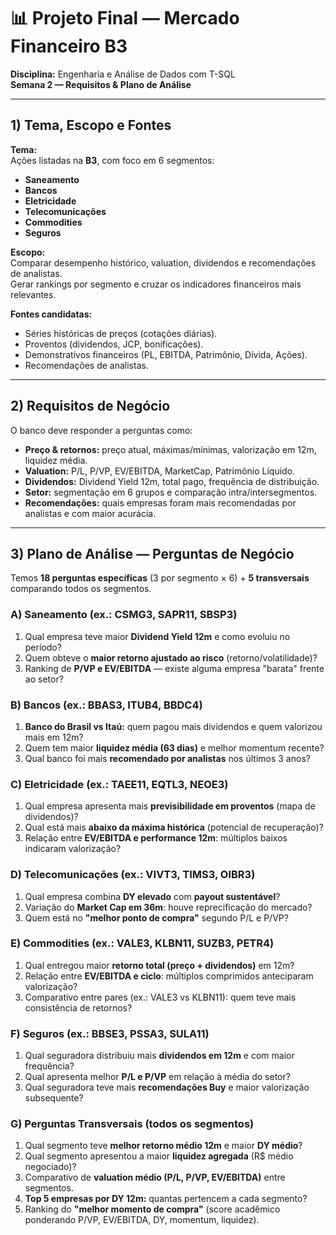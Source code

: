 # 📊 Projeto Final — Mercado Financeiro B3  
**Disciplina:** Engenharia e Análise de Dados com T-SQL  
**Semana 2 — Requisitos & Plano de Análise**

---

## 1) Tema, Escopo e Fontes

**Tema:**  
Ações listadas na **B3**, com foco em 6 segmentos:  
- **Saneamento**  
- **Bancos**  
- **Eletricidade**  
- **Telecomunicações**  
- **Commodities**  
- **Seguros**

**Escopo:**  
Comparar desempenho histórico, valuation, dividendos e recomendações de analistas.  
Gerar rankings por segmento e cruzar os indicadores financeiros mais relevantes.

**Fontes candidatas:**  
- Séries históricas de preços (cotações diárias).  
- Proventos (dividendos, JCP, bonificações).  
- Demonstrativos financeiros (PL, EBITDA, Patrimônio, Dívida, Ações).  
- Recomendações de analistas.  

---

## 2) Requisitos de Negócio

O banco deve responder a perguntas como:  
- **Preço & retornos:** preço atual, máximas/mínimas, valorização em 12m, liquidez média.  
- **Valuation:** P/L, P/VP, EV/EBITDA, MarketCap, Patrimônio Líquido.  
- **Dividendos:** Dividend Yield 12m, total pago, frequência de distribuição.  
- **Setor:** segmentação em 6 grupos e comparação intra/intersegmentos.  
- **Recomendações:** quais empresas foram mais recomendadas por analistas e com maior acurácia.  

---

## 3) Plano de Análise — Perguntas de Negócio

Temos **18 perguntas específicas** (3 por segmento × 6) + **5 transversais** comparando todos os segmentos.

### A) Saneamento (ex.: CSMG3, SAPR11, SBSP3)
1. Qual empresa teve maior **Dividend Yield 12m** e como evoluiu no período?  
2. Quem obteve o **maior retorno ajustado ao risco** (retorno/volatilidade)?  
3. Ranking de **P/VP e EV/EBITDA** — existe alguma empresa "barata" frente ao setor?  

### B) Bancos (ex.: BBAS3, ITUB4, BBDC4)
1. **Banco do Brasil vs Itaú:** quem pagou mais dividendos e quem valorizou mais em 12m?  
2. Quem tem maior **liquidez média (63 dias)** e melhor momentum recente?  
3. Qual banco foi mais **recomendado por analistas** nos últimos 3 anos?  

### C) Eletricidade (ex.: TAEE11, EQTL3, NEOE3)
1. Qual empresa apresenta mais **previsibilidade em proventos** (mapa de dividendos)?  
2. Qual está mais **abaixo da máxima histórica** (potencial de recuperação)?  
3. Relação entre **EV/EBITDA e performance 12m**: múltiplos baixos indicaram valorização?  

### D) Telecomunicações (ex.: VIVT3, TIMS3, OIBR3)
1. Qual empresa combina **DY elevado** com **payout sustentável**?  
2. Variação do **Market Cap em 36m**: houve reprecificação do mercado?  
3. Quem está no **"melhor ponto de compra"** segundo P/L e P/VP?  

### E) Commodities (ex.: VALE3, KLBN11, SUZB3, PETR4)
1. Qual entregou maior **retorno total (preço + dividendos)** em 12m?  
2. Relação entre **EV/EBITDA e ciclo**: múltiplos comprimidos anteciparam valorização?  
3. Comparativo entre pares (ex.: VALE3 vs KLBN11): quem teve mais consistência de retornos?  

### F) Seguros (ex.: BBSE3, PSSA3, SULA11)
1. Qual seguradora distribuiu mais **dividendos em 12m** e com maior frequência?  
2. Qual apresenta melhor **P/L e P/VP** em relação à média do setor?  
3. Qual seguradora teve mais **recomendações Buy** e maior valorização subsequente?  

### G) Perguntas Transversais (todos os segmentos)
1. Qual segmento teve **melhor retorno médio 12m** e maior **DY médio**?  
2. Qual segmento apresentou a maior **liquidez agregada** (R$ médio negociado)?  
3. Comparativo de **valuation médio (P/L, P/VP, EV/EBITDA)** entre segmentos.  
4. **Top 5 empresas por DY 12m:** quantas pertencem a cada segmento?  
5. Ranking do **"melhor momento de compra"** (score acadêmico ponderando P/VP, EV/EBITDA, DY, momentum, liquidez).  
